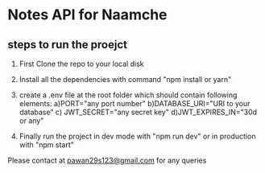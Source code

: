 # Notes API for Naamche

## steps to run the proejct
1. First Clone the repo to your local disk
2. Install all the dependencies with command "npm install or yarn"
3. create a .env file at the root folder which should contain following elements:
a)PORT="any port number"
b)DATABASE_URI="URI to your database"
c) JWT_SECRET="any secret key"
d)JWT_EXPIRES_IN="30d or any"

4. Finally run the project in dev mode with "npm run dev" or in production with "npm start"

Please contact at pawan29s123@gmail.com for any queries
